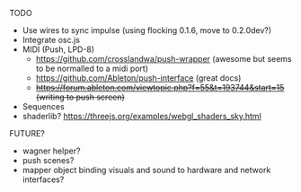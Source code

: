 TODO

- Use wires to sync impulse (using flocking 0.1.6, move to 0.2.0dev?)
- Integrate osc.js
- MIDI (Push, LPD-8)
     - https://github.com/crosslandwa/push-wrapper (awesome but seems to be normalled to a midi port)
     - https://github.com/Ableton/push-interface (great docs)
     - ~~https://forum.ableton.com/viewtopic.php?f=55&t=193744&start=15 (writing to push screen)~~
- Sequences
- shaderlib? https://threejs.org/examples/webgl_shaders_sky.html

FUTURE?
- wagner helper? 
- push scenes? 
- mapper object binding visuals and sound to hardware and network interfaces? 
